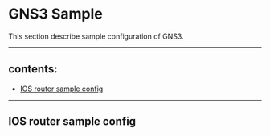 # GNS3 Sample
This section describe sample configuration of GNS3.  

---

## contents:
* [IOS router sample config](#ios-router-sample-config)

---
## IOS router sample config

